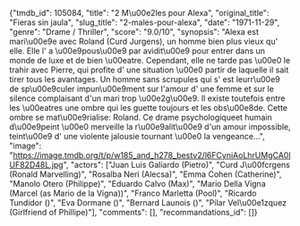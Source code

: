 {"tmdb_id": 105084, "title": "2 M\u00e2les pour Alexa", "original_title": "Fieras sin jaula", "slug_title": "2-males-pour-alexa", "date": "1971-11-29", "genre": "Drame / Thriller", "score": "9.0/10", "synopsis": "Alexa est mari\u00e9e avec Roland (Curd Jurgens), un homme bien plus vieux qu' elle. Elle l' a \u00e9pous\u00e9 par avidit\u00e9 pour entrer dans un monde de luxe et de bien \u00eatre. Cependant, elle ne tarde pas \u00e0 le trahir avec Pierre, qui profite d' une situation \u00e0 partir de laquelle il sait tirer tous les avantages. Un homme sans scrupules qui s' est leurr\u00e9 de sp\u00e9culer impun\u00e9ment sur l'amour d' une femme et sur le silence complaisant d'un mari trop \u00e2g\u00e9.  Il existe toutefois entre les \u00eatres une ombre qui les guette toujours et les obs\u00e8de. Cette ombre se mat\u00e9rialise: Roland. Ce drame psychologiqueet humain d\u00e9peint \u00e0 merveille la r\u00e9alit\u00e9 d'un amour impossible, teint\u00e9 d' une violente jalousie tournant \u00e0 la vengeance...", "image": "https://image.tmdb.org/t/p/w185_and_h278_bestv2/l6FCyniAoLhrUMgCA0lUF82D48L.jpg", "actors": ["Juan Luis Galiardo (Pietro)", "Curd J\u00fcrgens (Ronald Marvelling)", "Rosalba Neri (Alecsa)", "Emma Cohen (Catherine)", "Manolo Otero (Philippe)", "Eduardo Calvo (Max)", "Mario Della Vigna (Marcel (as Mario de la Vigna))", "Franco Marletta (Pool)", "Ricardo Tundidor ()", "Eva Dormane ()", "Bernard Launois ()", "Pilar Vel\u00e1zquez (Girlfriend of Phillipe)"], "comments": [], "recommandations_id": []}
